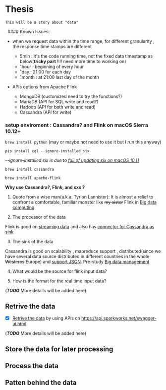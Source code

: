 # Thesis
    This will be a story about "data"
   #### Known Issues:
- when we request data within the time range, for different granularity , 
 the response time stamps are different 
     - 5min : it's the code running time, not the fixed data timestamp as below(__tricky part__ !!!! need more time to working on)
     - 1hour : beginning of every hour 
     - 1day : 21:00 for each day 
     - 1month :  at 21:00 last day of the month

- APIs options from Apache Flink 
    - MongoDB (customized need to try the functions?)
    - MariaDB (API for SQL write and read?) 
    - Hadoop (API for both write and read) 
    - Cassandra (API for write)

### setup enviroment : Cassandra? and Flink on macOS Sierra 10.12+

`brew install python` (may or maybe not need to use it but I run this anyway)

`pip install cql --ignore-installed six`

_--ignore-installed six is due to [fail of updating six on macOS 10.11](https://github.com/donnemartin/haxor-news/issues/54)_
    
`brew install cassandra`
    
`brew install apache-flink`

__Why use Cassandra?, Flink, and xxx ?__

1. Quote from a wise man(a.k.a. Tyrion Lannister): It is almost a relief to confront a comfortable, familiar monster like ~~my sister~~ Flink in [Big data computing](https://piazza.com/uniroma1.it/spring2017/1044406/resources) 

2. The processor of the data

Flink is good on [streaming data](https://ci.apache.org/projects/flink/flink-docs-release-1.2/dev/datastream_api.html) and also has [connector for Cassandra as sink](https://ci.apache.org/projects/flink/flink-docs-release-1.2/dev/connectors/index.html)

3. The sink of the data 

Cassandra is good on scalability , mapreduce support , distributed(since we have several data source distributed in different countries in the whole ~~Westeros~~ Europe) and [support JSON](https://www.datastax.com/dev/blog/whats-new-in-cassandra-2-2-json-support). Pre-study [Big data management](https://www.slideshare.net/ZHUNa1/cassandra-tutorial-76288142) 


4. What would be the source for flink input data? 

5. How is the format for the real time input data? 

(**_TODO_** More details will be added here)
    
## Retrive the data

- [x] [Retrive the data](https://github.com/nanazhu/Thesis/tree/master/RetriveData) by using APIs on  https://api.sparkworks.net/swagger-ui.html 
 
 (**_TODO_** More details will be added here)

## Store the data for later processing 
## Process the data
## Patten behind the data
